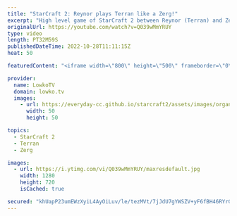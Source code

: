 ```yaml
---
title: "StarCraft 2: Reynor plays Terran like a Zerg!"
excerpt: "High level game of StarCraft 2 between Reynor (Terran) and Zerg (Cham). We have seen Reynor playing Zerg and also Protoss recently, but what about his Terran? In this game he's facing off against the winner of Dreamhack Atlanta for the Latin America region in a ladder game.  Support my work on Patreon:"
originalUrl: https://youtube.com/watch?v=Q039wMmYRUY
type: video
length: PT32M59S
publishedDateTime: 2022-10-28T11:11:15Z
heat: 50

featuredContent: "<iframe width=\"800\" height=\"500\" frameborder=\"0\" src=\"https://www.youtube.com/embed/Q039wMmYRUY\" allow=\"accelerometer; autoplay; encrypted-media; gyroscope; picture-in-picture\" allowfullscreen></iframe>"

provider:
  name: LowkoTV
  domain: lowko.tv
  images:
    - url: https://everyday-cc.github.io/starcraft2/assets/images/organizations/lowko.tv-50x50.jpg
      width: 50
      height: 50

topics:
  - StarCraft 2
  - Terran
  - Zerg

images:
  - url: https://i.ytimg.com/vi/Q039wMmYRUY/maxresdefault.jpg
    width: 1280
    height: 720
    isCached: true

secured: "khUapP23umEWzXyiL4AyOiLuv/le/tezMVt/7jJdU7gYWSZV+yF6fBH46RYrGArI2qbxXAHgInLEypKj1f6AHIFBdwA3Yl5lYAPpCGLVpXnDCkCLssK10QoXmIP441itWiWY5eRHV3T49y9LjCzg2qlXBCfr+UC3aVRNlT+urSg/cHdnA9XKBl4hrcaEDAOW0aTzefbmAq8/9w57fDzNNW/rG9cCSFiThmGpVpD11FzXuf3JW22Fo4vEAK/AF09XiXMlJ1hg/XWAi2dJ2NPv3e1/KascfTiy5tul8PWuTJDmr9KJP41K2MFUixCFR9RcRt3LKEKIfU7IooaxnF/+BzmKPrSeXvG7Ri8pQRgo5Vu9Dsg3wXaZTpb7ZqWTANX3nUpMHNsWNVFzXisSLBq7jWEa9UfcV4bl8bl2YqJQtVFaSpRfmw4LKYtwOdiP+v5S;lHD/8byksf+/BIH+g7deVw=="
---
```


